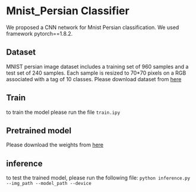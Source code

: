 # Mnist_Persian Classifier
We proposed a CNN network for Mnist Persian classification. We used framework pytorch==1.8.2.
## Dataset
MNIST persian image dataset includes a training set of 960 samples and a test set of 240 samples. Each sample is resized to 70*70 pixels on a RGB associated with a tag of 10 classes. 
Please download dataset from [here](https://drive.google.com/drive/folders/1--LGkYnr8Biq9iD0B445YZNC7MOq7Fds?usp=sharing)

## Train
to train the model please run the file `train.ipy`

## Pretrained model
Please download the weights from [here](https://drive.google.com/file/d/1CbouHYVoRUF8d_wC8i0D7SysXoA_DYpD/view?usp=sharing)  

## inference
to test the trained model, please run the following file:
`python inference.py --img_path --model_path --device`
